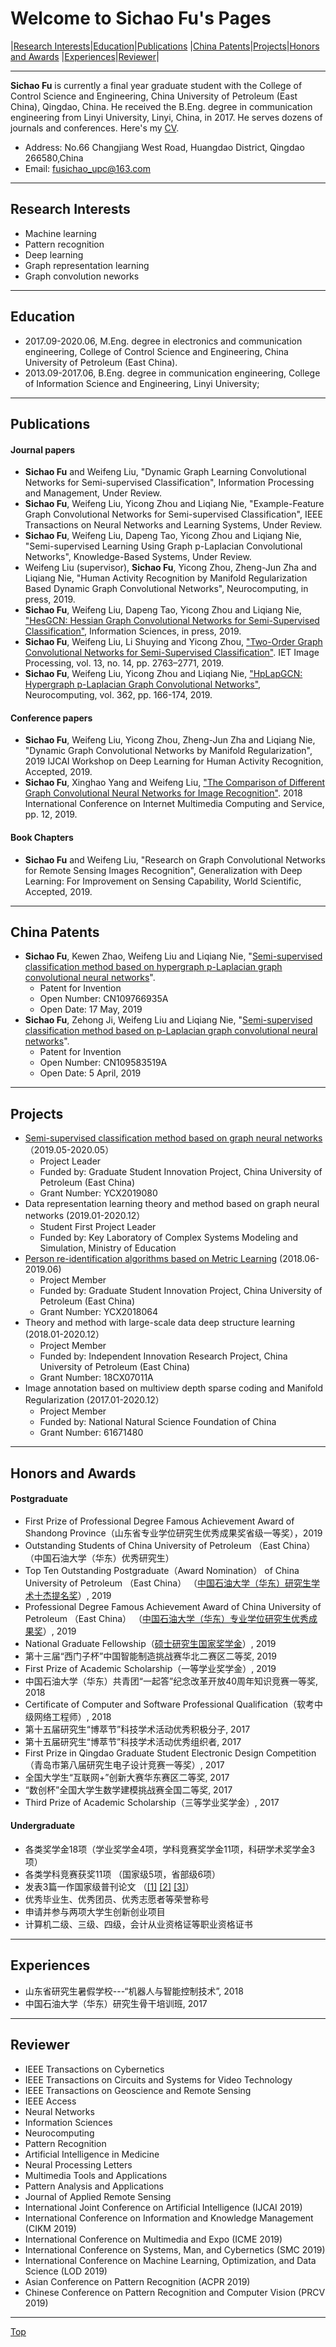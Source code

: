 # Welcome to Sichao Fu's Pages

|[Research Interests](#research-interests)|[Education](#education)|[Publications](#publications)
|[China Patents](#china-patents)|[Projects](#projects)|[Honors and Awards](#honors-and-awards)
|[Experiences](#experiences)|[Reviewer](#reviewer)|

---
**Sichao Fu** is currently a final year graduate student with the College of Control Science and Engineering, China University of Petroleum (East China), Qingdao, China. He received the B.Eng. degree in communication engineering from Linyi University, Linyi, China, in 2017. He serves dozens of journals and conferences. Here's my [CV](https://github.com/SichaoFu/MyWebpages/blob/master/CV-SichaoFu.pdf).
* Address: No.66 Changjiang West Road, Huangdao District, Qingdao 266580,China
* Email: fusichao_upc@163.com 

---

## Research Interests
* Machine learning
* Pattern recognition
* Deep learning
* Graph representation learning
* Graph convolution neworks

---

## Education
* 2017.09-2020.06, M.Eng. degree in electronics and communication engineering, College of Control Science and Engineering, China University of Petroleum (East China).
* 2013.09-2017.06, B.Eng. degree in communication engineering, College of Information Science and Engineering, Linyi University;

---

## Publications
#### Journal papers
* **Sichao Fu** and Weifeng Liu, "Dynamic Graph Learning Convolutional Networks for Semi-supervised Classification", Information Processing and Management, Under Review.
* **Sichao Fu**, Weifeng Liu, Yicong Zhou and Liqiang Nie, "Example-Feature Graph Convolutional Networks for Semi-supervised Classification", IEEE Transactions on Neural Networks and Learning Systems, Under Review.
* **Sichao Fu**, Weifeng Liu, Dapeng Tao, Yicong Zhou and Liqiang Nie, "Semi-supervised Learning Using Graph p-Laplacian Convolutional Networks", Knowledge-Based Systems, Under Review.
* Weifeng Liu (supervisor), **Sichao Fu**,  Yicong Zhou, Zheng-Jun Zha and Liqiang Nie, "Human Activity Recognition by Manifold Regularization Based Dynamic Graph Convolutional Networks", Neurocomputing, in press, 2019.
* **Sichao Fu**, Weifeng Liu, Dapeng Tao, Yicong Zhou and Liqiang Nie, ["HesGCN: Hessian Graph Convolutional Networks for Semi-Supervised Classification"](https://doi.org/10.1016/j.ins.2019.11.019), Information Sciences, in press, 2019.
* **Sichao Fu**, Weifeng Liu, Li Shuying and Yicong Zhou, ["Two-Order Graph Convolutional Networks for Semi-Supervised Classification"](https://doi.org/10.1049/iet-ipr.2018.6224). IET Image Processing, vol. 13, no. 14, pp. 2763–2771, 2019.
* **Sichao Fu**, Weifeng Liu, Yicong Zhou and Liqiang Nie, ["HpLapGCN: Hypergraph p-Laplacian Graph Convolutional Networks"](https://doi.org/10.1016/j.neucom.2019.06.068), Neurocomputing, vol. 362, pp. 166-174, 2019.

#### Conference papers
* **Sichao Fu**, Weifeng Liu, Yicong Zhou, Zheng-Jun Zha and Liqiang Nie, "Dynamic Graph Convolutional Networks by Manifold Regularization", 2019 IJCAI Workshop on Deep Learning for Human Activity Recognition, Accepted, 2019.
* **Sichao Fu**, Xinghao Yang and Weifeng Liu, ["The Comparison of Different Graph Convolutional Neural Networks for Image Recognition"](https://doi.org/10.1145/3240876.3240915). 2018 International Conference on Internet Multimedia Computing and Service, pp. 12, 2019.

#### Book Chapters
* **Sichao Fu** and Weifeng Liu, "Research on Graph Convolutional Networks for Remote Sensing Images Recognition", Generalization with Deep Learning: For Improvement on Sensing Capability, World Scientific, Accepted, 2019.

---

## China Patents
* **Sichao Fu**, Kewen Zhao, Weifeng Liu and Liqiang Nie, "[Semi-supervised classification method based on hypergraph p-Laplacian graph convolutional neural networks](http://dbpub.cnki.net/grid2008/dbpub/detail.aspx?dbcode=SCPD&dbname=SCPD2019&filename=CN109766935A)".
  * Patent for Invention
  * Open Number: CN109766935A
  * Open Date: 17 May, 2019
* **Sichao Fu**, Zehong Ji, Weifeng Liu and Liqiang Nie, "[Semi-supervised classification method based on p-Laplacian graph convolutional neural networks](http://dbpub.cnki.net/grid2008/dbpub/detail.aspx?dbcode=SCPD&dbname=SCPD2019&filename=CN109583519A)".
  * Patent for Invention
  * Open Number: CN109583519A
  * Open Date: 5 April, 2019

---

## Projects
* [Semi-supervised classification method based on graph neural networks](http://gs.upc.edu.cn/_t57/2019/0516/c1794a207574/page.psp) （2019.05-2020.05）
    * Project Leader
    * Funded by: Graduate Student Innovation Project, China University of Petroleum (East China)
    * Grant Number: YCX2019080
* Data representation learning theory and method based on graph neural networks (2019.01-2020.12）
    * Student First Project Leader
    * Funded by: Key Laboratory of Complex Systems Modeling and Simulation, Ministry of Education
* [Person re-identification algorithms based on Metric Learning](http://gs.upc.edu.cn/_t57/2018/0525/c1794a207604/page.psp) (2018.06-2019.06)
     * Project Member
     * Funded by: Graduate Student Innovation Project, China University of Petroleum (East China)  
     * Grant Number: YCX2018064
* Theory and method with large-scale data deep structure learning (2018.01-2020.12）
    * Project Member
    * Funded by: Independent Innovation Research Project, China University of Petroleum (East China)  
    * Grant Number: 18CX07011A
* Image annotation based on multiview depth sparse coding and Manifold Regularization (2017.01-2020.12）
     * Project Member
     * Funded by: National Natural Science Foundation of China 
     * Grant Number: 61671480
   
---

## Honors and Awards
#### Postgraduate
* First Prize of Professional Degree Famous Achievement Award of Shandong Province（山东省专业学位研究生优秀成果奖省级一等奖），2019
* Outstanding Students of China University of Petroleum （East China）（中国石油大学（华东）优秀研究生）
* Top Ten Outstanding Postgraduate（Award Nomination） of China University of Petroleum （East China） （[中国石油大学（华东）研究生学术十杰提名奖](http://gs.upc.edu.cn/2019/1119/c14691a226328/page.htm)）, 2019
* Professional Degree Famous Achievement Award of China University of Petroleum （East China）  （[中国石油大学（华东）专业学位研究生优秀成果奖](http://gs.upc.edu.cn/2019/1114/c14691a225689/page.htm)）, 2019
* National Graduate Fellowship（[硕士研究生国家奖学金](http://ygb.upc.edu.cn/2019/1023/c13638a222255/page.htm)）, 2019
* 第十三届“西门子杯”中国智能制造挑战赛华北二赛区二等奖, 2019
* First Prize of Academic Scholarship（一等学业奖学金）, 2019
* 中国石油大学（华东）共青团“一起答”纪念改革开放40周年知识竞赛一等奖, 2018
* Certificate of Computer and Software Professional Qualification（软考中级网络工程师）, 2018
* 第十五届研究生“博萃节”科技学术活动优秀积极分子, 2017
* 第十五届研究生“博萃节”科技学术活动优秀组织者, 2017
* First Prize in Qingdao Graduate Student Electronic Design Competition（青岛市第八届研究生电子设计竞赛一等奖）, 2017
* 全国大学生“互联网+”创新大赛华东赛区二等奖, 2017
* “数创杯”全国大学生数学建模挑战赛全国二等奖, 2017
* Third Prize of Academic Scholarship（三等学业奖学金）, 2017

#### Undergraduate
* 各类奖学金18项（学业奖学金4项，学科竞赛奖学金11项，科研学术奖学金3项）
* 各类学科竞赛获奖11项 （国家级5项，省部级6项）
* 发表3篇一作国家级普刊论文 （[[1]](https://kns.cnki.net/KCMS/detail/detail.aspx?dbcode=CJFQ&dbname=CJFDLAST2016&filename=JJKJ201608016&v=MjkzNzkxRnJDVVJMT2VaZVpvRnkzaFZiektMeWZBWkxHNEg5Zk1wNDlFWW9SOGVYMUx1eFlTN0RoMVQzcVRyV00=) [[2]](https://kns.cnki.net/KCMS/detail/detail.aspx?dbcode=CJFQ&dbname=CJFDLAST2016&filename=JJKJ201603015&v=MTQ2NjR1eFlTN0RoMVQzcVRyV00xRnJDVVJMT2VaZVpvRnkzaFZidkpMeWZBWkxHNEg5Zk1ySTlFWVlSOGVYMUw=) [[3]](https://kns.cnki.net/KCMS/detail/detail.aspx?dbcode=CJFQ&dbname=CJFDLAST2016&filename=DNBC201601022&v=MTgyMjZPZVplWm9GeTNoV3I3TklTUEpiYkc0SDlmTXJvOUhab1I4ZVgxTHV4WVM3RGgxVDNxVHJXTTFGckNVUkw=)）
* 优秀毕业生、优秀团员、优秀志愿者等荣誉称号
* 申请并参与两项大学生创新创业项目
* 计算机二级、三级、四级，会计从业资格证等职业资格证书

---

## Experiences
* 山东省研究生暑假学校---“机器人与智能控制技术”, 2018
* 中国石油大学（华东）研究生骨干培训班, 2017 

---

## Reviewer
* IEEE Transactions on Cybernetics
* IEEE Transactions on Circuits and Systems for Video Technology
* IEEE Transactions on Geoscience and Remote Sensing
* IEEE Access
* Neural Networks
* Information Sciences
* Neurocomputing
* Pattern Recognition
* Artificial Intelligence in Medicine
* Neural Processing Letters
* Multimedia Tools and Applications
* Pattern Analysis and Applications
* Journal of Applied Remote Sensing
* International Joint Conference on Artificial Intelligence (IJCAI 2019)
* International Conference on Information and Knowledge Management (CIKM 2019)
* International Conference on Multimedia and Expo (ICME 2019)
* International Conference on Systems, Man, and Cybernetics (SMC 2019) 
* International Conference on Machine Learning, Optimization, and Data Science (LOD 2019)
* Asian Conference on Pattern Recognition (ACPR 2019)
* Chinese Conference on Pattern Recognition and Computer Vision (PRCV 2019)

---
[Top](#welcome-to-sichao-fus-pages)
